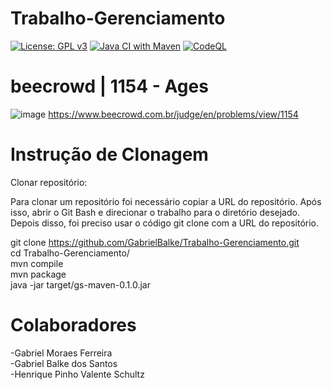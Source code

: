 # Trabalho-Gerenciamento
[![License: GPL v3](https://img.shields.io/badge/License-GPLv3-blue.svg)](https://www.gnu.org/licenses/gpl-3.0)
[![Java CI with Maven](https://github.com/GabrielBalke/Trabalho-Gerenciamento/actions/workflows/maven.yml/badge.svg?branch=main)](https://github.com/GabrielBalke/Trabalho-Gerenciamento/actions/workflows/maven.yml)
[![CodeQL](https://github.com/GabrielBalke/Trabalho-Gerenciamento/actions/workflows/codeql.yml/badge.svg?branch=main)](https://github.com/GabrielBalke/Trabalho-Gerenciamento/actions/workflows/codeql.yml)

<h1> beecrowd | 1154 - Ages </h1>

![image](https://user-images.githubusercontent.com/111667015/191653234-b095f0c8-cb0a-48a2-b970-8cc2b308510b.png)
https://www.beecrowd.com.br/judge/en/problems/view/1154

<h1> Instrução de Clonagem </h1>
Clonar repositório:

Para clonar um repositório foi necessário copiar a URL do repositório.
Após isso, abrir o Git Bash e direcionar o trabalho para o diretório desejado.
Depois disso, foi preciso usar o código git clone com a URL do repositório.


git clone https://github.com/GabrielBalke/Trabalho-Gerenciamento.git  
cd Trabalho-Gerenciamento/  
mvn compile  
mvn package  
java -jar target/gs-maven-0.1.0.jar  

<h1> Colaboradores </h1>  
-Gabriel Moraes Ferreira<br/>
-Gabriel Balke dos Santos<br/>
-Henrique Pinho Valente Schultz
